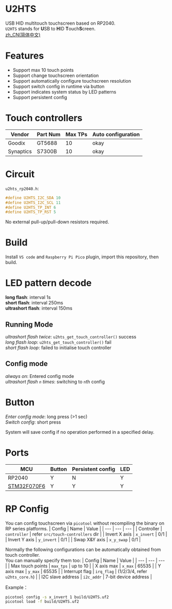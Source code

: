 # U2HTS
USB HID multitouch touchscreen based on RP2040.  
`U2HTS` stands for **U**SB to **H**ID **T**ouch**S**creen.  
[zh_CN(简体中文)](./README_zh.md)

# Features
- Support max 10 touch points
- Support change touchscreen orientation
- Support automatically configure touchscreen resolution
- Support switch config in runtime via button
- Support indicates system status by LED patterns
- Support persistent config

# Touch controllers
| Vendor | Part Num | Max TPs | Auto configuration |
| --- | --- | --- | --- |
| Goodix | GT5688 | 10 | okay |
| Synaptics | S7300B | 10 | okay |

# Circuit
`u2hts_rp2040.h`: 
```c
#define U2HTS_I2C_SDA 10
#define U2HTS_I2C_SCL 11
#define U2HTS_TP_INT 6
#define U2HTS_TP_RST 5
```
No external pull-up/pull-down resistors required.  

# Build
Install `VS code` and `Raspberry Pi Pico` plugin, import this repository, then build.

# LED pattern decode
**long flash**: interval 1s  
**short flash**: interval 250ms  
**ultrashort flash**: interval 150ms  

## Running Mode
*ultrashort flash twice*: `u2hts_get_touch_controller()` success  
*long flash loop*: `u2hts_get_touch_controller()` fail  
*short flash loop*: failed to initialise touch controller  

## Config mode
*always on*: Entered config mode  
*ultrashort flash `n` times*: switching to `n`th config  

# Button
*Enter config mode*: long press (>1 sec)  
*Switch config*: short press  

System will save config if no operation performed in a specified delay.  

# Ports
| MCU | Button | Persistent config | LED | 
| --- | --- | --- | --- |
| RP2040 | Y | N | Y |
| [STM32F070F6](https://github.com/CNflysky/U2HTS_F070F6) | Y | Y | Y |

# RP Config
You can config touchscreen via `picotool` without recompiling the binary on RP series platforms.
| Config | Name | Value |
| --- | --- | --- |
| Controller | `controller` | refer `src/touch-controllers` dir |
| Invert X axis | `x_invert` | 0/1 |
| Invert Y axis | `y_invert` | 0/1 |
| Swap X&Y axis | `x_y_swap` | 0/1 |

Normally the following configurations can be automatically obtained from touch controller.  
You can manually specify them too:
| Config | Name | Value |
| --- | --- | --- |
| Max touch points | `max_tps` | up to 10 |
| X axis max | `x_max` | 65535 |
| Y axis max | `y_max` | 65535 |
| Interrupt flag | `irq_flag` | (1/2/3/4, refer `u2hts_core.h`) |
| I2C slave address | `i2c_addr` | 7-bit device address |

Example：
```bash
picotool config -s x_invert 1 build/U2HTS.uf2
picotool load -f build/U2HTS.uf2
```